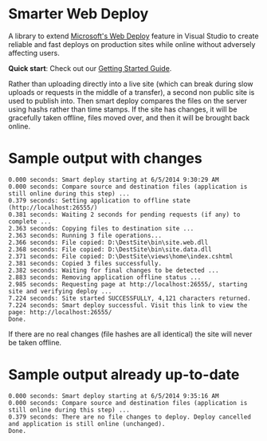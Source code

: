 Smarter Web Deploy
==================

A library to extend [Microsoft's Web Deploy](http://www.iis.net/downloads/microsoft/web-deploy) feature in Visual Studio to create reliable and fast deploys on production sites while online without adversely affecting users.

**Quick start**: Check out our [Getting Started Guide](https://github.com/mikeckennedy/smarter_web_deploy/blob/master/GettingStarted.md).

Rather than uploading directly into a live site (which can break during slow uploads or requests in the middle of a transfer), a second non public site is used to publish into. Then smart deploy compares the files on the server using hashs rather than time stamps. If the site has changes, it will be gracefully taken offline, files moved over, and then it will be brought back online.

Sample output with changes
==================

    0.000 seconds: Smart deploy starting at 6/5/2014 9:30:29 AM
    0.000 seconds: Compare source and destination files (application is still online during this step) ...
    0.379 seconds: Setting application to offline state (http://localhost:26555/)
    0.381 seconds: Waiting 2 seconds for pending requests (if any) to complete ...
    2.363 seconds: Copying files to destination site ...
    2.363 seconds: Running 3 file operations...
    2.366 seconds: File copied: D:\DestSite\bin\site.web.dll
    2.368 seconds: File copied: D:\DestSite\bin\site.data.dll
    2.371 seconds: File copied: D:\DestSite\views\home\index.cshtml
    2.381 seconds: Copied 3 files successfully.
    2.382 seconds: Waiting for final changes to be detected ...
    2.883 seconds: Removing application offline status ...
    2.985 seconds: Requesting page at http://localhost:26555/, starting site and verifying deploy ...
    7.224 seconds: Site started SUCCESSFULLY, 4,121 characters returned.
    7.224 seconds: Smart deploy successful. Visit this link to view the page: http://localhost:26555/
    Done.
    

If there are no real changes (file hashes are all identical) the site will never be taken offline.

Sample output already up-to-date
==================

    0.000 seconds: Smart deploy starting at 6/5/2014 9:35:16 AM
    0.000 seconds: Compare source and destination files (application is still online during this step) ...
    0.379 seconds: There are no file changes to deploy. Deploy cancelled and application is still online (unchanged).
    Done.
